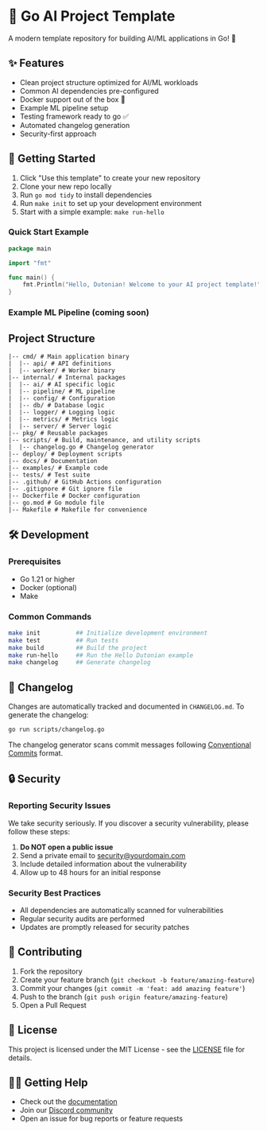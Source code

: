# 🤖 Go AI Project Template 

A modern template repository for building AI/ML applications in Go! 🚀

## ✨ Features

- Clean project structure optimized for AI/ML workloads
- Common AI dependencies pre-configured
- Docker support out of the box 🐳
- Example ML pipeline setup
- Testing framework ready to go ✅
- Automated changelog generation
- Security-first approach

## 🚀 Getting Started

1. Click "Use this template" to create your new repository
2. Clone your new repo locally
3. Run `go mod tidy` to install dependencies
4. Run `make init` to set up your development environment
5. Start with a simple example: `make run-hello`

### Quick Start Example
```go
package main

import "fmt"

func main() {
	fmt.Println("Hello, Dutonian! Welcome to your AI project template!")
}
```

### Example ML Pipeline (coming soon)

## Project Structure
```
|-- cmd/ # Main application binary
|  |-- api/ # API definitions
|  |-- worker/ # Worker binary
|-- internal/ # Internal packages
|  |-- ai/ # AI specific logic
|  |-- pipeline/ # ML pipeline
|  |-- config/ # Configuration
|  |-- db/ # Database logic
|  |-- logger/ # Logging logic
|  |-- metrics/ # Metrics logic
|  |-- server/ # Server logic
|-- pkg/ # Reusable packages
|-- scripts/ # Build, maintenance, and utility scripts
|  |-- changelog.go # Changelog generator
|-- deploy/ # Deployment scripts
|-- docs/ # Documentation
|-- examples/ # Example code
|-- tests/ # Test suite
|-- .github/ # GitHub Actions configuration
|-- .gitignore # Git ignore file
|-- Dockerfile # Docker configuration
|-- go.mod # Go module file
|-- Makefile # Makefile for convenience
``` 

## 🛠️ Development

### Prerequisites

- Go 1.21 or higher
- Docker (optional)
- Make

### Common Commands

```bash
make init          ## Initialize development environment
make test          ## Run tests
make build         ## Build the project
make run-hello     ## Run the Hello Dutonian example
make changelog     ## Generate changelog
```

## 📝 Changelog

Changes are automatically tracked and documented in `CHANGELOG.md`. To generate the changelog:

```bash
go run scripts/changelog.go
```

The changelog generator scans commit messages following [Conventional Commits](https://www.conventionalcommits.org/) format.

## 🔒 Security

### Reporting Security Issues

We take security seriously. If you discover a security vulnerability, please follow these steps:

1. **Do NOT open a public issue**
2. Send a private email to security@yourdomain.com
3. Include detailed information about the vulnerability
4. Allow up to 48 hours for an initial response

### Security Best Practices

- All dependencies are automatically scanned for vulnerabilities
- Regular security audits are performed
- Updates are promptly released for security patches

## 🤝 Contributing

1. Fork the repository
2. Create your feature branch (`git checkout -b feature/amazing-feature`)
3. Commit your changes (`git commit -m 'feat: add amazing feature'`)
4. Push to the branch (`git push origin feature/amazing-feature`)
5. Open a Pull Request

## 📄 License

This project is licensed under the MIT License - see the [LICENSE](LICENSE) file for details.

## 🙋‍♂️ Getting Help

- Check out the [documentation](docs/README.md)
- Join our [Discord community](https://discord.gg/yourdiscord)
- Open an issue for bug reports or feature requests

